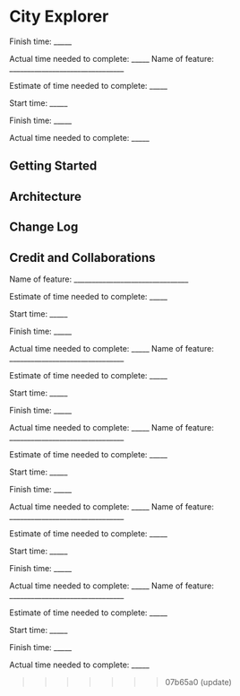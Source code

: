 # City Explorer

Finish time: _____

Actual time needed to complete: _____
Name of feature: ________________________________

Estimate of time needed to complete: _____

Start time: _____

Finish time: _____

Actual time needed to complete: _____


## Getting Started
<!-- What are the steps that a user must take in order to build this app on their own machine and get it running? -->

## Architecture
<!-- Provide a detailed description of the application design. What technologies (languages, libraries, etc) you're using, and any other relevant design information. -->

## Change Log
<!-- Use this area to document the iterative changes made to your application as each feature is successfully implemented. Use time stamps. Here's an example:

01-01-2001 4:59pm - Application now has a fully-functional express server, with a GET route for the location resource. -->

## Credit and Collaborations
<!-- Give credit (and a link) to other people or resources that helped you build this application. -->
Name of feature: ________________________________

Estimate of time needed to complete: _____

Start time: _____

Finish time: _____

Actual time needed to complete: _____
Name of feature: ________________________________

Estimate of time needed to complete: _____

Start time: _____

Finish time: _____

Actual time needed to complete: _____
Name of feature: ________________________________

Estimate of time needed to complete: _____

Start time: _____

Finish time: _____

Actual time needed to complete: _____
Name of feature: ________________________________

Estimate of time needed to complete: _____

Start time: _____

Finish time: _____

Actual time needed to complete: _____
Name of feature: ________________________________

Estimate of time needed to complete: _____

Start time: _____

Finish time: _____

Actual time needed to complete: _____
>>>>>>> 07b65a0 (update)
